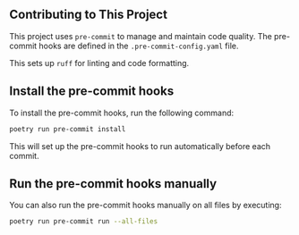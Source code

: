 ## Contributing to This Project
This project uses `pre-commit` to manage and maintain code quality. The pre-commit hooks are defined in the `.pre-commit-config.yaml` file.

This sets up `ruff` for linting and code formatting.

## Install the pre-commit hooks
To install the pre-commit hooks, run the following command:

```bash
poetry run pre-commit install
```

This will set up the pre-commit hooks to run automatically before each commit.

## Run the pre-commit hooks manually
You can also run the pre-commit hooks manually on all files by executing:
```bash
poetry run pre-commit run --all-files
```
